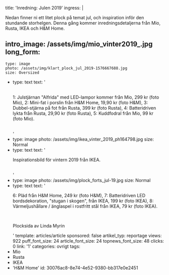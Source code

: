 title: 'Inredning: Julen 2019'
ingress: |
  <p>Nedan finner ni ett litet plock på temat jul, och inspiration inför den stundande storhelgen. Denna gång kommer inredningsdetaljerna från Mio, Rusta, IKEA och H&M Home.<br>
  </p>
  
intro_image: /assets/img/mio_vinter2019_.jpg
long_form:
  -
    type: image
    photo: /assets/img/klart_plock_jul_2019-1576667688.jpg
    size: Oversized
  -
    type: text
    text: '<p><br>1: Julstjärnan "Alfrida" med LED-lampor kommer från Mio, 299 kr (foto Mio), 2: Mini-fat i porslin från H&amp;M Home, 19,90 kr (foto H&amp;M), 3: Dubbel-stjärna på fot från Rusta, 399 kr (foto Rusta), 4: Batteridriven lykta från Rusta, 29,90 kr (foto Rusta), 5: Kuddfodral från Mio, 99 kr (foto Mio).<br><br></p>'
  -
    type: image
    photo: /assets/img/ikea_vinter_2019_ph164798.jpg
    size: Normal
  -
    type: text
    text: '<p>Inspirationsbild för vintern 2019 från IKEA.<br><br></p>'
  -
    type: image
    photo: /assets/img/plock_forts_jul-19.jpg
    size: Normal
  -
    type: text
    text: '<p>6: Pläd från H&amp;M Home, 249 kr (foto H&amp;M), 7: Batteridriven LED bordsdekoration, "stugan i skogen", från IKEA, 199 kr (foto IKEA), 8: Värmeljushållare / änglaspel i rostfritt stål från IKEA, 79 kr (foto IKEA).&nbsp;</p><p><br></p><p>Plocksida av Linda Myrin</p>'
template: articles/article
sponsored: false
artikel_typ: reportage
views: 922
puff_font_size: 24
article_font_size: 24
topnews_font_size: 48
clicks: 0
link: '1'
categories: ovrigt
tags:
  - Mio
  - Rusta
  - IKEA
  - 'H&M Home'
id: 30076ac8-8e74-4e52-9380-bb317e0e2451
